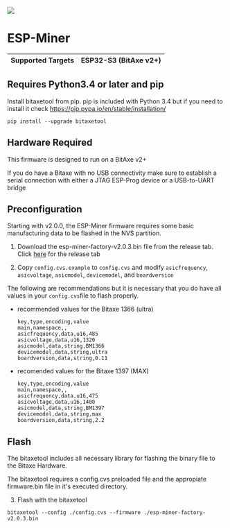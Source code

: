 [![](https://dcbadge.vercel.app/api/server/3E8ca2dkcC)](https://discord.gg/3E8ca2dkcC)

# ESP-Miner

| Supported Targets | ESP32-S3 (BitAxe v2+) |
| ----------------- | --------------------- |

## Requires Python3.4 or later and pip

Install bitaxetool from pip. pip is included with Python 3.4 but if you need to install it check <https://pip.pypa.io/en/stable/installation/>

```
pip install --upgrade bitaxetool
```

## Hardware Required

This firmware is designed to run on a BitAxe v2+

If you do have a Bitaxe with no USB connectivity make sure to establish a serial connection with either a JTAG ESP-Prog device or a USB-to-UART bridge

## Preconfiguration

Starting with v2.0.0, the ESP-Miner firmware requires some basic manufacturing data to be flashed in the NVS partition.

1. Download the esp-miner-factory-v2.0.3.bin file from the release tab.
   Click [here](https://github.com/skot/ESP-Miner/releases) for the release tab

2. Copy `config.cvs.example` to `config.cvs` and modify `asicfrequency`, `asicvoltage`, `asicmodel`, `devicemodel`, and `boardversion`

The following are recommendations but it is necessary that you do have all values in your `config.cvs`file to flash properly.

- recommended values for the Bitaxe 1366 (ultra)

  ```
  key,type,encoding,value
  main,namespace,,
  asicfrequency,data,u16,485
  asicvoltage,data,u16,1320
  asicmodel,data,string,BM1366
  devicemodel,data,string,ultra
  boardversion,data,string,0.11
  ```

- recomended values for the Bitaxe 1397 (MAX)

  ```
  key,type,encoding,value
  main,namespace,,
  asicfrequency,data,u16,475
  asicvoltage,data,u16,1400
  asicmodel,data,string,BM1397
  devicemodel,data,string,max
  boardversion,data,string,2.2
  ```

## Flash

The bitaxetool includes all necessary library for flashing the binary file to the Bitaxe Hardware.

The bitaxetool requires a config.cvs preloaded file and the appropiate firmware.bin file in it's executed directory.

3. Flash with the bitaxetool

```
bitaxetool --config ./config.cvs --firmware ./esp-miner-factory-v2.0.3.bin
```
